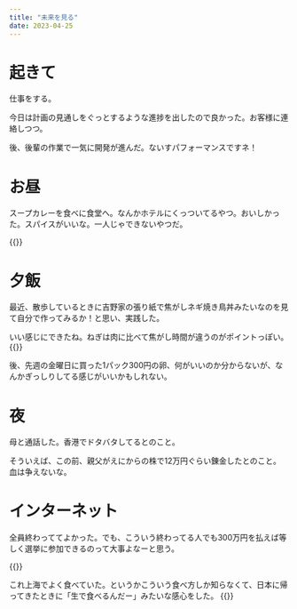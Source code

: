 ```yaml
---
title: "未来を見る"
date: 2023-04-25
---
```


# 起きて
仕事をする。

今日は計画の見通しをぐっとするような進捗を出したので良かった。お客様に連絡しつつ。

後、後輩の作業で一気に開発が進んだ。ないすパフォーマンスですネ！

# お昼
スープカレーを食べに食堂へ。なんかホテルにくっついてるやつ。おいしかった。スパイスがいいな。一人じゃできないやつだ。


{{<tweet user="dango_bot" id="1650735799540011008">}}


# 夕飯
最近、散歩しているときに吉野家の張り紙で焦がしネギ焼き鳥丼みたいなのを見て自分で作ってみるか！と思い、実践した。

いい感じにできたね。ねぎは肉に比べて焦がし時間が違うのがポイントっぽい。
{{<tweet user="dango_bot" id="1650838939614449665">}}

後、先週の金曜日に買った1パック300円の卵、何がいいのか分からないが、なんかぎっしりしてる感じがいいかもしれない。
# 夜
母と通話した。香港でドタバタしてるとのこと。

そういえば、この前、親父がえにからの株で12万円ぐらい錬金したとのこと。血は争えないな。
# インターネット
全員終わっててよかった。でも、こういう終わってる人でも300万円を払えば等しく選挙に参加できるのって大事よなーと思う。

{{<tweet user="dango_bot" id="1650544070178250753">}}

これ上海でよく食べていた。というかこういう食べ方しか知らなくて、日本に帰ってきたときに「生で食べるんだー」みたいな感心をした。
{{<tweet user="dango_bot" id="1650760478975725568">}}